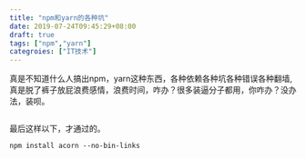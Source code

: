 ```yaml
---
title: "npm和yarn的各种坑"
date: 2019-07-24T09:45:29+08:00
draft: true
tags: ["npm","yarn"]
categroies: ["IT技术"]
---
```


真是不知道什么人搞出npm，yarn这种东西，各种依赖各种坑各种错误各种翻墙,真是脱了裤子放屁浪费感情，浪费时间，咋办？很多装逼分子都用，你咋办？没办法，装呗。

``````shell

``````

最后这样以下，才通过的。

```
npm install acorn --no-bin-links
```